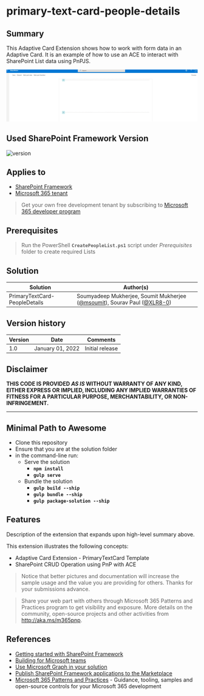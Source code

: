 # primary-text-card-people-details

## Summary

This Adaptive Card Extension shows how to work with form data in an Adaptive Card. It is an example of how to use an ACE to interact with SharePoint List data using PnPJS.

![screenshot](assets/PrimaryTextCard-PeopleDetails-Demo.gif)

## Used SharePoint Framework Version

![version](https://img.shields.io/badge/version-1.13.1-green.svg)

## Applies to

- [SharePoint Framework](https://aka.ms/spfx)
- [Microsoft 365 tenant](https://docs.microsoft.com/en-us/sharepoint/dev/spfx/set-up-your-developer-tenant)

> Get your own free development tenant by subscribing to [Microsoft 365 developer program](http://aka.ms/o365devprogram)

## Prerequisites
> Run the PowerShell **`CreatePeopleList.ps1`** script under *Prerequisites* folder to create required Lists

## Solution

Solution|Author(s)
--------|---------
PrimaryTextCard-PeopleDetails | Soumyadeep Mukherjee, Soumit Mukherjee ([@msoumit](https://github.com/msoumit)), Sourav Paul ([@XLR8-0](https://github.com/XLR8-0))

## Version history

Version|Date|Comments
-------|----|--------
1.0|January 01, 2022|Initial release

## Disclaimer

**THIS CODE IS PROVIDED *AS IS* WITHOUT WARRANTY OF ANY KIND, EITHER EXPRESS OR IMPLIED, INCLUDING ANY IMPLIED WARRANTIES OF FITNESS FOR A PARTICULAR PURPOSE, MERCHANTABILITY, OR NON-INFRINGEMENT.**

---

## Minimal Path to Awesome

- Clone this repository
- Ensure that you are at the solution folder
- in the command-line run:
  * Serve the solution
    - **`npm install`**
    - **`gulp serve`**
  * Bundle the solution
    - **`gulp build --ship`**
    - **`gulp bundle --ship`**
    - **`gulp package-solution --ship`**


## Features

Description of the extension that expands upon high-level summary above.

This extension illustrates the following concepts:

- Adaptive Card Extension - PrimaryTextCard Template 
- SharePoint CRUD Operation using PnP with ACE

> Notice that better pictures and documentation will increase the sample usage and the value you are providing for others. Thanks for your submissions advance.

> Share your web part with others through Microsoft 365 Patterns and Practices program to get visibility and exposure. More details on the community, open-source projects and other activities from http://aka.ms/m365pnp.

## References

- [Getting started with SharePoint Framework](https://docs.microsoft.com/en-us/sharepoint/dev/spfx/set-up-your-developer-tenant)
- [Building for Microsoft teams](https://docs.microsoft.com/en-us/sharepoint/dev/spfx/build-for-teams-overview)
- [Use Microsoft Graph in your solution](https://docs.microsoft.com/en-us/sharepoint/dev/spfx/web-parts/get-started/using-microsoft-graph-apis)
- [Publish SharePoint Framework applications to the Marketplace](https://docs.microsoft.com/en-us/sharepoint/dev/spfx/publish-to-marketplace-overview)
- [Microsoft 365 Patterns and Practices](https://aka.ms/m365pnp) - Guidance, tooling, samples and open-source controls for your Microsoft 365 development